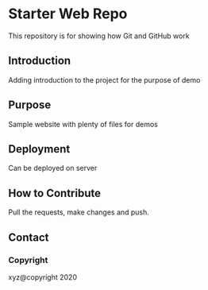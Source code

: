 # Starter Web Repo

This repository is for showing how Git and GitHub work

## Introduction

Adding introduction to the project for the purpose of demo

## Purpose

Sample website with plenty of files for demos

## Deployment

Can be deployed on server

## How to Contribute

Pull the requests, make changes and push.

## Contact

### Copyright
xyz@copyright 2020